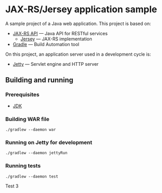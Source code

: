 JAX-RS/Jersey application sample
========================================

A sample project of a Java web application.
This project is based on:

* [JAX-RS API](https://java.net/projects/jax-rs-spec) — Java API for RESTful services
  * [Jersey](https://jersey.java.net/) — JAX-RS implementation
* [Gradle](http://www.gradle.org/) — Build Automation tool

On this project, an application server used in a development cycle is:

* [Jetty](http://www.eclipse.org/jetty/) — Servlet engine and HTTP server

## Building and running

### Prerequisites

* [JDK](http://www.oracle.com/technetwork/java/javase/downloads/index.html)

### Building WAR file

```
./gradlew --daemon war
```

### Running on Jetty for development

```
./gradlew --daemon jettyRun
```

### Running tests

```
./gradlew --daemon test
```

Test 3
